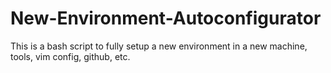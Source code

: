 # New-Environment-Autoconfigurator
This is a bash script to fully setup a new environment in a new machine, tools, vim config, github, etc.
